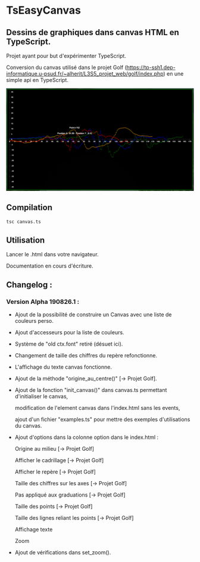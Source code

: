 # TsEasyCanvas
## Dessins de graphiques dans canvas HTML en TypeScript.

Projet ayant pour but d'expérimenter TypeScript.

Conversion du canvas utilisé dans le projet Golf (https://tp-ssh1.dep-informatique.u-psud.fr/~alherit/L3S5_projet_web/golf/index.php) en une simple api en TypeScript.

![alt text](Exemple.PNG)

## Compilation
```
tsc canvas.ts
```

## Utilisation

Lancer le .html dans votre navigateur.

Documentation en cours d'écriture.

## Changelog :

### Version Alpha 190826.1 :

- Ajout de la possibilité de construire un Canvas avec une liste de couleurs perso.

- Ajout d'accesseurs pour la liste de couleurs.

- Système de "old ctx.font" retiré (désuet ici).

- Changement de taille des chiffres du repère refonctionne.

- L'affichage du texte canvas fonctionne.

- Ajout de la méthode "origine_au_centre()" [-> Projet Golf].

- Ajout de la fonction "init_canvas()" dans canvas.ts permettant d'initialiser le canvas,

  modification de l'element canvas dans l'index.html sans les events,

  ajout d'un fichier "examples.ts" pour mettre des exemples d'utilisations du canvas.

- Ajout d'options dans la colonne option dans le index.html :

  Origine au milieu 						[-> Projet Golf]

  Afficher le cadrillage 					[-> Projet Golf]

  Afficher le repère 						[-> Projet Golf]

  Taille des chiffres sur les axes 		[-> Projet Golf]

  Pas appliqué aux graduations			[-> Projet Golf]

  Taille des points 						[-> Projet Golf]

  Taille des lignes reliant les points	[-> Projet Golf]

  Affichage texte

  Zoom

- Ajout de vérifications dans set_zoom().
